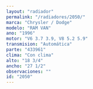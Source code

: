 ```yaml
---
layout: "radiador"
permalink: "/radiadores/2050/"
marca: "Chrysler / Dodge"
modelo: "RAM VAN"
ano: "1996"
motor: "V6 3.7 3.9, V8 5.2 5.9"
transmision: "Automática"
parte: "433961"
clima: "Con clima"
alto: "18 3/4"
ancho: "27 1/2"
observaciones: ""
id: "2050"
---
```


